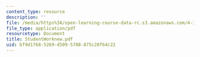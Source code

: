 ```yaml
---
content_type: resource
description: ''
file: /media/https%3A/open-learning-course-data-rc.s3.amazonaws.com/4-341-introduction-to-photography-fall-2002/bf9d17685269d5095788875c28f64c22_StudentWorknew.pdf
file_type: application/pdf
resourcetype: Document
title: StudentWorknew.pdf
uid: bf9d1768-5269-d509-5788-875c28f64c22
---
```

